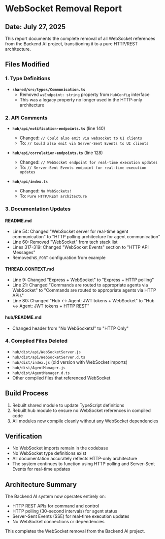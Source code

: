 # WebSocket Removal Report

## Date: July 27, 2025

This report documents the complete removal of all WebSocket references from the Backend AI project, transitioning it to a pure HTTP/REST architecture.

## Files Modified

### 1. Type Definitions
- **`shared/src/types/Communication.ts`**
  - Removed `wsEndpoint: string` property from `HubConfig` interface
  - This was a legacy property no longer used in the HTTP-only architecture

### 2. API Comments
- **`hub/api/notification-endpoints.ts`** (line 140)
  - Changed: `// Could also emit via websocket to UI clients`
  - To: `// Could also emit via Server-Sent Events to UI clients`

- **`hub/api/correlation-endpoints.ts`** (line 128)
  - Changed: `// WebSocket endpoint for real-time execution updates`
  - To: `// Server-Sent Events endpoint for real-time execution updates`

- **`hub/api/index.ts`**
  - Changed: `No WebSockets!`
  - To: `Pure HTTP/REST architecture`

### 3. Documentation Updates

#### README.md
- Line 54: Changed "WebSocket server for real-time agent communication" to "HTTP polling architecture for agent communication"
- Line 60: Removed "WebSocket" from tech stack list
- Lines 317-319: Changed "WebSocket Events" section to "HTTP API Messages"
- Removed `WS_PORT` configuration from example

#### THREAD_CONTEXT.md
- Line 9: Changed "Express + WebSocket" to "Express + HTTP polling"
- Line 21: Changed "Commands are routed to appropriate agents via WebSocket" to "Commands are routed to appropriate agents via HTTP APIs"
- Line 80: Changed "Hub ↔ Agent: JWT tokens + WebSocket" to "Hub ↔ Agent: JWT tokens + HTTP REST"

#### hub/README.md
- Changed header from "No WebSockets!" to "HTTP Only"

### 4. Compiled Files Deleted
- `hub/dist/api/WebSocketServer.js`
- `hub/dist/api/WebSocketServer.d.ts`
- `hub/dist/index.js` (old version with WebSocket imports)
- `hub/dist/AgentManager.js`
- `hub/dist/AgentManager.d.ts`
- Other compiled files that referenced WebSocket

## Build Process
1. Rebuilt shared module to update TypeScript definitions
2. Rebuilt hub module to ensure no WebSocket references in compiled code
3. All modules now compile cleanly without any WebSocket dependencies

## Verification
- No WebSocket imports remain in the codebase
- No WebSocket type definitions exist
- All documentation accurately reflects HTTP-only architecture
- The system continues to function using HTTP polling and Server-Sent Events for real-time updates

## Architecture Summary
The Backend AI system now operates entirely on:
- HTTP REST APIs for command and control
- HTTP polling (30-second intervals) for agent status
- Server-Sent Events (SSE) for real-time execution updates
- No WebSocket connections or dependencies

This completes the WebSocket removal from the Backend AI project.